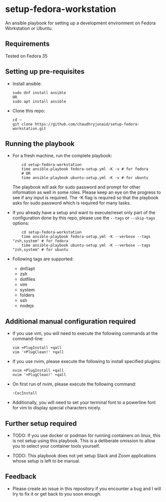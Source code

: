 # setup-fedora-workstation
An ansible playbook for setting up a development environment on Fedora Workstation or Ubuntu.

## Requirements
Tested on Fedora 35

## Setting up pre-requisites
* Install ansible:
  ```
  sudo dnf install ansible
  OR
  sudo apt install ansible
  ```

* Clone this repo:
  ```
  cd ~
  git clone https://github.com/chaudhryjunaid/setup-fedora-workstation.git
  ```

## Running the playbook

* For a fresh machine, run the complete playbook:
  ```
      cd setup-fedora-workstation
      time ansible-playbook fedora-setup.yml -K -v # for fedora
      # OR
      time ansible-playbook ubuntu-setup.yml -K -v # for ubuntu
  ```
  The playbook will ask for sudo password and prompt for other information as well in some roles. Please keep an eye on the progress to see if any input is required.
  The -K flag is required so that the playbook asks for sudo password which is required for many tasks.

* If you already have a setup and want to execute/reset only part of the configuration done by this repo, please use the `--tags` or `--skip-tags` options:
  ```
      cd setup-fedora-workstation
      time ansible-playbook fedora-setup.yml -K --verbose --tags "zsh,system" # for fedora
      time ansible-playbook ubuntu-setup.yml -K --verbose --tags "zsh,system" # for ubuntu
  ```
* Following tags are supported:
  * dnf/apt
  * zsh
  * dotfiles
  * vim
  * system
  * folders
  * ssh
  * nodejs

## Additional manual configuration required

* If you use vim, you will need to execute the following commands at the command-line:
  ```
  vim +PlugInstall +qall
  vim '+PlugClean!' +qall
  ```

* If you use nvim, please execute the following to install specified plugins:
  ```
  nvim +PlugInstall +qall
  nvim '+PlugClean!' +qall
  ```

* On first run of nvim, please execute the following command:
  ```
  :CocInstall
  ```

* Additionally, you will need to set your terminal font to a powerline font for vim to display special characters nicely.

## Further setup required
* TODO: If you use docker or podman for running containers on linux, this is not setup using this playbook. This is a deliberate omission to allow you to select your container tools yourself.

* TODO: This playbook does not yet setup Slack and Zoom applications whose setup is left to be manual. 

## Feedback
* Please create an issue in this repository if you encounter a bug and I will try to fix it or get back to you soon enough.
